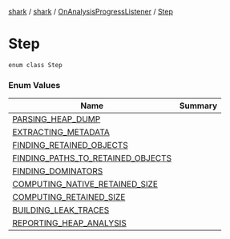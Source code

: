 [shark](../../../index.md) / [shark](../../index.md) / [OnAnalysisProgressListener](../index.md) / [Step](./index.md)

# Step

`enum class Step`

### Enum Values

| Name | Summary |
|---|---|
| [PARSING_HEAP_DUMP](-p-a-r-s-i-n-g_-h-e-a-p_-d-u-m-p.md) |  |
| [EXTRACTING_METADATA](-e-x-t-r-a-c-t-i-n-g_-m-e-t-a-d-a-t-a.md) |  |
| [FINDING_RETAINED_OBJECTS](-f-i-n-d-i-n-g_-r-e-t-a-i-n-e-d_-o-b-j-e-c-t-s.md) |  |
| [FINDING_PATHS_TO_RETAINED_OBJECTS](-f-i-n-d-i-n-g_-p-a-t-h-s_-t-o_-r-e-t-a-i-n-e-d_-o-b-j-e-c-t-s.md) |  |
| [FINDING_DOMINATORS](-f-i-n-d-i-n-g_-d-o-m-i-n-a-t-o-r-s.md) |  |
| [COMPUTING_NATIVE_RETAINED_SIZE](-c-o-m-p-u-t-i-n-g_-n-a-t-i-v-e_-r-e-t-a-i-n-e-d_-s-i-z-e.md) |  |
| [COMPUTING_RETAINED_SIZE](-c-o-m-p-u-t-i-n-g_-r-e-t-a-i-n-e-d_-s-i-z-e.md) |  |
| [BUILDING_LEAK_TRACES](-b-u-i-l-d-i-n-g_-l-e-a-k_-t-r-a-c-e-s.md) |  |
| [REPORTING_HEAP_ANALYSIS](-r-e-p-o-r-t-i-n-g_-h-e-a-p_-a-n-a-l-y-s-i-s.md) |  |
